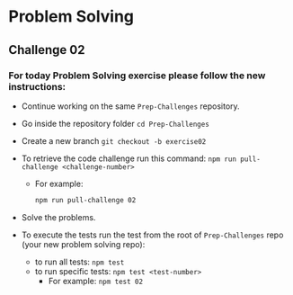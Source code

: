 # Problem Solving

## Challenge 02

### For today Problem Solving exercise please follow the new instructions:


- Continue working on the same `Prep-Challenges` repository.
- Go inside the repository folder `cd Prep-Challenges` 
- Create a new branch `git checkout -b exercise02`
- To retrieve the code challenge run this command: `npm run pull-challenge <challenge-number>`

  - For example:

    ```bash
    npm run pull-challenge 02
    ```
- Solve the problems.
- To execute the tests run the test from the root of `Prep-Challenges` repo (your new problem solving repo):
  - to run all tests: `npm test`
  - to run specific tests: `npm test <test-number>`
    - For example: `npm test 02`